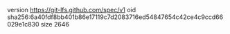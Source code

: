 version https://git-lfs.github.com/spec/v1
oid sha256:6a40fdf8bb401b86e17119c7d2083716ed54847654c42ce4c9ccd66029e1c830
size 2646
